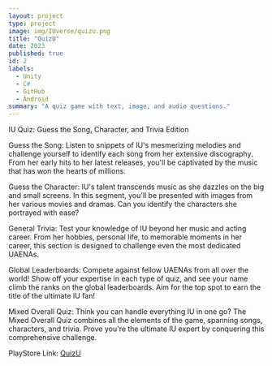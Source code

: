 ```yaml
---
layout: project
type: project
image: img/IUverse/quizu.png
title: "QuizU"
date: 2023
published: true
id: 2
labels:
  - Unity
  - C#
  - GitHub
  - Android
summary: "A quiz game with text, image, and audio questions."
---
```


IU Quiz: Guess the Song, Character, and Trivia Edition

Guess the Song:
Listen to snippets of IU's mesmerizing melodies and challenge yourself to identify each song from her extensive discography. From her early hits to her latest releases, you'll be captivated by the music that has won the hearts of millions.

Guess the Character:
IU's talent transcends music as she dazzles on the big and small screens. In this segment, you'll be presented with images from her various movies and dramas. Can you identify the characters she portrayed with ease?

General Trivia:
Test your knowledge of IU beyond her music and acting career. From her hobbies, personal life, to memorable moments in her career, this section is designed to challenge even the most dedicated UAENAs.

Global Leaderboards:
Compete against fellow UAENAs from all over the world! Show off your expertise in each type of quiz, and see your name climb the ranks on the global leaderboards. Aim for the top spot to earn the title of the ultimate IU fan!

Mixed Overall Quiz:
Think you can handle everything IU in one go? The Mixed Overall Quiz combines all the elements of the game, spanning songs, characters, and trivia. Prove you're the ultimate IU expert by conquering this comprehensive challenge.

PlayStore Link: <a href="https://play.google.com/store/apps/details?id=com.TheFreakinProgrammer.IUQuiz">QuizU</a>
